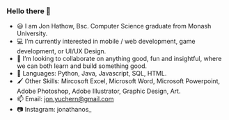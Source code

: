### Hello there 👋

- 😃 I am Jon Hathow, Bsc. Computer Science graduate from Monash University.
- 💻 I’m currently interested in mobile / web development, game development, or UI/UX Design.
- 👯 I’m looking to collaborate on anything good, fun and insightful, where we can both learn and build something good.
- 💬 Languages: Python, Java, Javascript, SQL, HTML.
- 🖌️ Other Skills: Mircosoft Excel, Microsoft Word, Microsoft Powerpoint, Adobe Photoshop, Adobe Illustrator, Graphic Design, Art.
- 📫 Email: jon.yuchern@gmail.com
- 📷 Instagram: jonathanos_
